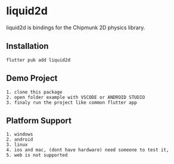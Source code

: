 # liquid2d

liquid2d is bindings for the Chipmunk 2D physics library.

## Installation

```
flutter pub add liquid2d
```

## Demo Project

```
1. clone this package
2. open folder example with VSCODE or ANDROID STUDIO
3. finaly run the project like common flutter app
```

## Platform Support

```
1. windows
2. android
3. linux
4. ios and mac, (dont have hardware) need someone to test it,
5. web is not supported
```

